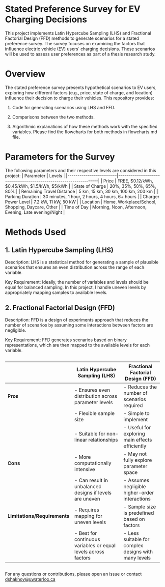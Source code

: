 # Stated Preference Survey for EV Charging Decisions

This project implements Latin Hypercube Sampling (LHS) and Fractional Factorial Design (FFD) methods to generate scenarios for a stated preference survey. The survey focuses on examining the factors that influence electric vehicle (EV) users' charging decisions. These scenarios will be used to assess user preferences as part of a thesis research study.

# Overview

The stated preference survey presents hypothetical scenarios to EV users, exploring how different factors (e.g., price, state of charge, and location) influence their decision to charge their vehicles. This repository provides:

1. Code for generating scenarios using LHS and FFD.

2. Comparisons between the two methods.

3. Algorithmic explanations of how these methods work with the specified variables. Please find the flowcharts for both methods in flowcharts.md file.

# Parameters for the Survey

The following parameters and their respective levels are considered in this project:
| Parameter               | Levels                                                             |
|-------------------------|--------------------------------------------------------------------|
| Price                  | FREE, $0.12/kWh, $0.45/kWh, $1.5/kWh, $5/kWh                      |
| State of Charge        | 20%, 35%, 50%, 65%, 80%                                           |
| Remaining Travel Distance | 5 km, 15 km, 30 km, 100 km, 200 km                             |
| Parking Duration       | 30 minutes, 1 hour, 2 hours, 4 hours, 6+ hours                   |
| Charger Power Level    | 7.2 kW, 11 kW, 50 kW                                              |
| Location               | Home, Workplace/School, Shopping, Daycare, Other                 |
| Time of Day            | Morning, Noon, Afternoon, Evening, Late evening/Night            |


# Methods Used

## 1. Latin Hypercube Sampling (LHS)

Description: LHS is a statistical method for generating a sample of plausible scenarios that ensures an even distribution across the range of each variable.

Key Requirement: Ideally, the number of variables and levels should be equal for balanced sampling. In this project, I handle uneven levels by appropriately mapping samples to available levels.

## 2. Fractional Factorial Design (FFD)

Description: FFD is a design of experiments approach that reduces the number of scenarios by assuming some interactions between factors are negligible.

Key Requirement: FFD generates scenarios based on binary representations, which are then mapped to the available levels for each variable.
##
|                          | Latin Hypercube Sampling (LHS)                                  | Fractional Factorial Design (FFD)                     |
|--------------------------|----------------------------------------------------------------|------------------------------------------------------|
| **Pros**                 | - Ensures even distribution across parameter levels           | - Reduces the number of scenarios required          |
|                          | - Flexible sample size                                        | - Simple to implement                               |
|                          | - Suitable for non-linear relationships                      | - Useful for exploring main effects efficiently     |
| **Cons**                 | - More computationally intensive                              | - May not fully explore parameter space             |
|                          | - Can result in unbalanced designs if levels are uneven       | - Assumes negligible higher-order interactions      |
| **Limitations/Requirements** | - Requires mapping for uneven levels                       | - Sample size is predefined based on factors        |
|                          | - Best for continuous variables or equal levels across factors | - Less suitable for complex designs with many levels|
##
For any questions or contributions, please open an issue or contact dshakhov@uwaterloo.ca
